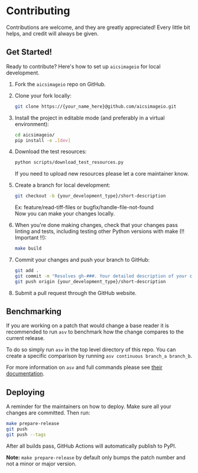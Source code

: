 # Contributing

Contributions are welcome, and they are greatly appreciated! Every little bit
helps, and credit will always be given.

## Get Started!

Ready to contribute? Here's how to set up `aicsimageio` for local development.

1.  Fork the `aicsimageio` repo on GitHub.

2.  Clone your fork locally:

    ```bash
    git clone https://{your_name_here}@github.com/aicsimageio.git
    ```

3.  Install the project in editable mode (and preferably in a virtual environment):

    ```bash
    cd aicsimageio/
    pip install -e .[dev]
    ```

4.  Download the test resources:

    ```bash
    python scripts/download_test_resources.py
    ```

    If you need to upload new resources please let a core maintainer know.

5.  Create a branch for local development:

    ```bash
    git checkout -b {your_development_type}/short-description
    ```

    Ex: feature/read-tiff-files or bugfix/handle-file-not-found<br>
    Now you can make your changes locally.

6.  When you're done making changes, check that your changes pass linting and
    tests, including testing other Python versions with make (!! Important !!):

    ```bash
    make build
    ```

7.  Commit your changes and push your branch to GitHub:

    ```bash
    git add .
    git commit -m "Resolves gh-###. Your detailed description of your changes."
    git push origin {your_development_type}/short-description
    ```

8.  Submit a pull request through the GitHub website.

## Benchmarking

If you are working on a patch that would change a base reader it is recommended
to run `asv` to benchmark how the change compares to the current release.

To do so simply run `asv` in the top level directory of this repo.
You can create a specific comparison by running `asv continuous branch_a branch_b`.

For more information on `asv` and full commands please see
[their documentation](https://asv.readthedocs.io/en/stable/).

## Deploying

A reminder for the maintainers on how to deploy.
Make sure all your changes are committed.
Then run:

```bash
make prepare-release
git push
git push --tags
```

After all builds pass, GitHub Actions will automatically publish to PyPI.

**Note:** `make prepare-release` by default only bumps the patch number and
not a minor or major version.
